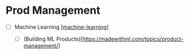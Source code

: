 # Prod Management

- [ ] Machine Learning [[machine-learning]]
  - [ ] (Building ML Products)[https://madewithml.com/topics/product-management/]


[//begin]: # "Autogenerated link references for markdown compatibility"
[machine-learning]: machine-learning "Machine Learning"
[//end]: # "Autogenerated link references"